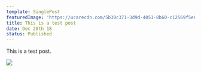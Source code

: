 ```yaml
---
template: SinglePost
featuredImage: 'https://ucarecdn.com/5b30c371-3d9d-4051-8b60-c12569f5e8e2/'
title: This is a test post
date: Dec 20th 18
status: Published
---
```

This is a test post.

![](https://ucarecdn.com/f26a1f84-d89d-4cc5-99f1-b6076da90c45/)
